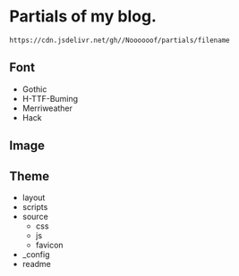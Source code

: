 # Partials of my blog.

```
https://cdn.jsdelivr.net/gh//Noooooof/partials/filename
```
## Font

- Gothic
- H-TTF-Buming
- Merriweather
- Hack

## Image



## Theme

- layout
- scripts
- source
  - css
  - js
  - favicon
- _config
- readme
